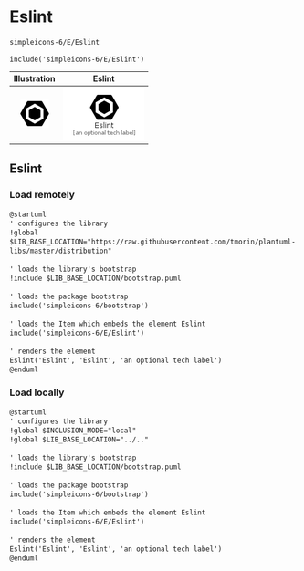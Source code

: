 # Eslint


```text
simpleicons-6/E/Eslint
```

```text
include('simpleicons-6/E/Eslint')
```



| Illustration | Eslint |
| :---: | :---: |
| ![illustration for Illustration](../../simpleicons-6/E/Eslint.png) | ![illustration for Eslint](../../simpleicons-6/E/Eslint.Local.png) |




## Eslint

### Load remotely
```plantuml
@startuml
' configures the library
!global $LIB_BASE_LOCATION="https://raw.githubusercontent.com/tmorin/plantuml-libs/master/distribution"

' loads the library's bootstrap
!include $LIB_BASE_LOCATION/bootstrap.puml

' loads the package bootstrap
include('simpleicons-6/bootstrap')

' loads the Item which embeds the element Eslint
include('simpleicons-6/E/Eslint')

' renders the element
Eslint('Eslint', 'Eslint', 'an optional tech label')
@enduml
```

### Load locally
```plantuml
@startuml
' configures the library
!global $INCLUSION_MODE="local"
!global $LIB_BASE_LOCATION="../.."

' loads the library's bootstrap
!include $LIB_BASE_LOCATION/bootstrap.puml

' loads the package bootstrap
include('simpleicons-6/bootstrap')

' loads the Item which embeds the element Eslint
include('simpleicons-6/E/Eslint')

' renders the element
Eslint('Eslint', 'Eslint', 'an optional tech label')
@enduml
```

